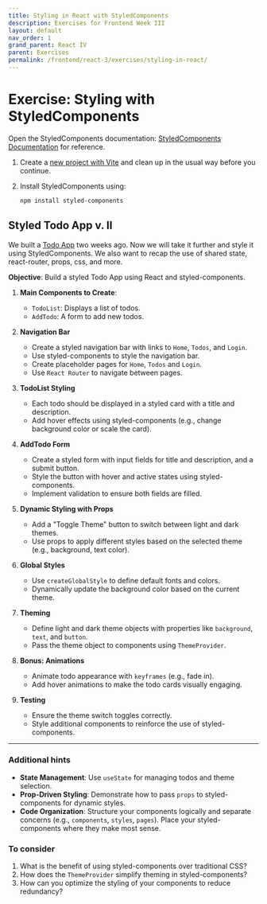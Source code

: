 ```yaml
---
title: Styling in React with StyledComponents
description: Exercises for Frontend Week III
layout: default
nav_order: 1
grand_parent: React IV
parent: Exercises
permalink: /frontend/react-3/exercises/styling-in-react/
---
```


# Exercise: Styling with StyledComponents

Open the StyledComponents documentation: [StyledComponents Documentation](https://styled-components.com/docs) for reference.

1. Create a [new project with Vite](../../../toolbox/react/vite.md) and clean up in the usual way before you continue.
2. Install StyledComponents using:

      ```bash
      npm install styled-components
      ```

## Styled Todo App v. II

We built a [Todo App](../../react_2/exercises/react_shared_state.md) two weeks ago. Now we will take it further and style it using StyledComponents. We also want to recap the use of shared state, react-router, props, css, and more.

**Objective**: Build a styled Todo App using React and styled-components.

1. **Main Components to Create**:
   - `TodoList`: Displays a list of todos.
   - `AddTodo`: A form to add new todos.

2. **Navigation Bar**

   - Create a styled navigation bar with links to `Home`, `Todos`, and `Login`.
   - Use styled-components to style the navigation bar.
   - Create placeholder pages for `Home`, `Todos` and `Login`.
   - Use `React Router` to navigate between pages.

3. **TodoList Styling**

   - Each todo should be displayed in a styled card with a title and description.
   - Add hover effects using styled-components (e.g., change background color or scale the card).

4. **AddTodo Form**

   - Create a styled form with input fields for title and description, and a submit button.
   - Style the button with hover and active states using styled-components.
   - Implement validation to ensure both fields are filled.

5. **Dynamic Styling with Props**

   - Add a "Toggle Theme" button to switch between light and dark themes.
   - Use props to apply different styles based on the selected theme (e.g., background, text color).

6. **Global Styles**

   - Use `createGlobalStyle` to define default fonts and colors.
   - Dynamically update the background color based on the current theme.

7. **Theming**

   - Define light and dark theme objects with properties like `background`, `text`, and `button`.
   - Pass the theme object to components using `ThemeProvider`.

8. **Bonus: Animations**

   - Animate todo appearance with `keyframes` (e.g., fade in).
   - Add hover animations to make the todo cards visually engaging.

9. **Testing**

   - Ensure the theme switch toggles correctly.
   - Style additional components to reinforce the use of styled-components.

---

### Additional hints

- **State Management**: Use `useState` for managing todos and theme selection.
- **Prop-Driven Styling**: Demonstrate how to pass `props` to styled-components for dynamic styles.
- **Code Organization**: Structure your components logically and separate concerns (e.g., `components`, `styles`, `pages`). Place your styled-components where they make most sense.

### To consider

1. What is the benefit of using styled-components over traditional CSS?
2. How does the `ThemeProvider` simplify theming in styled-components?
3. How can you optimize the styling of your components to reduce redundancy?

